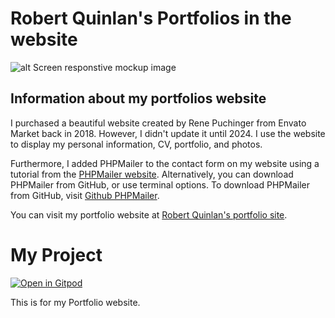 # Robert Quinlan's Portfolios in the website

![alt Screen responstive mockup image](img/Readme-image/RQ_Resume_site_mockup.png)

## Information about my portfolios website

I purchased a beautiful website created by Rene Puchinger from Envato Market back in 2018. However, I didn't update it until 2024. I use the website to display my personal information, CV, portfolio, and photos.

Furthermore, I added PHPMailer to the contact form on my website using a tutorial from the [PHPMailer website](https://www.youtube.com/watch?v=IgyCkBgMVBc). Alternatively, you can download PHPMailer from GitHub, or use terminal options. To download PHPMailer from GitHub, visit [Github PHPMailer](https://github.com/PHPMailer/PHPMailer?tab=readme-ov-file).

You can visit my portfolio website at [Robert Quinlan's portfolio site](https://robert-quinlan-resume-c64b50165280.herokuapp.com/).

# My Project

[![Open in Gitpod](https://gitpod.io/button/open-in-gitpod.svg)](https://gitpod.io/#https://github.com/RQISL/ROBERT_QUINLAN_PORTFOLIO)

This is for my Portfolio website.
